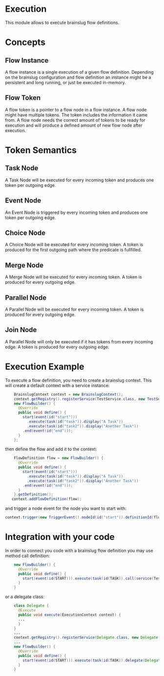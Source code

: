 Execution
=========

This module allows to execute brainslug flow definitions.

Concepts
========

Flow Instance
-------------

A flow instance is a single execution of a given flow definition. Depending on the brainslug configuration and flow definition
an instance might be a persistent and long running, or just be executed in-memory.

Flow Token
----------

A flow token is a pointer to a flow node in a flow instance. A flow node might have multiple tokens.
The token includes the information it came from. A flow node needs the correct amount of tokens to be ready
for execution and will produce a defined amount of new flow node after execution.

Token Semantics
===============

Task Node
---------
A Task Node will be executed for every incoming token and produces one token per outgoing edge.

Event Node
----------
An Event Node is triggered by every incoming token and produces one token per outgoing edge.

Choice Node
-----------
A Choice Node will be executed for every incoming token. A token is produced for the first outgoing path
where the predicate is fullfilled.

Merge Node
----------
A Merge Node will be executed for every incoming token. A token is produced for every outgoing edge.

Parallel Node
----------
A Parallel Node will be executed for every incoming token. A token is produced for every outgoing edge.

Join Node
----------
A Parallel Node will only be executed if it has tokens from every incoming edge.
A token is produced for every outgoing edge.

Execution Example
=================

To execute a flow definition, you need to create a brainslug context.
This will create a default context with a service instance:

```java
    BrainslugContext context = new BrainslugContext();
    context.getRegistry().registerService(TestService.class, new TestService());
    new FlowBuilder() {
      @Override
      public void define() {
        start(event(id("start")))
          .execute(task(id("task")).display("A Task"))
          .execute(task(id("task2")).display("Another Task"))
        .end(event(id("end")));
      }
    };
```

then define the flow and add it to the context:

```java
    FlowDefinition flow = new FlowBuilder() {
      @Override
      public void define() {
        start(event(id("start")))
          .execute(task(id("task")).display("A Task"))
          .execute(task(id("task2")).display("Another Task"))
        .end(event(id("end")));
      }
    }.getDefinition();
   context.addFlowDefinition(flow);
```

and trigger a node event for the node you want to start with:

```java
context.trigger(new TriggerEvent().nodeId(id("start")).definitionId(flow.getId()))
```

Integration with your code
==========================

In order to connect you code with a brainslug flow definition you may use method call definition:

```java
    new FlowBuilder() {
      @Override
      public void define() {
        start(event(id(START))).execute(task(id(TASK)).call(service(TestService.class).method("getString"))).end(event(id(END)));
      }
    }
```

or a delegate class:

```java
    class Delegate {
      @Execute
      public void execute(ExecutionContext context) {
      ...
      }
    }
    ...
    context.getRegistry().registerService(Delegate.class, new Delegate());
    ...
    new FlowBuilder() {
      @Override
      public void define() {
        start(event(id(START))).execute(task(id(TASK)).delegate(Delegate.class))).end(event(id(END)));
      }
    }
```




